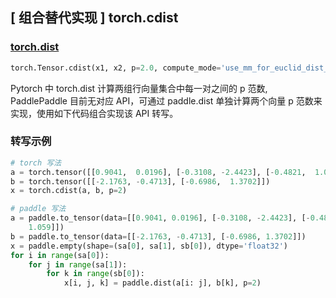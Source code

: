 ## [ 组合替代实现 ] torch.cdist

### [torch.dist](https://pytorch.org/docs/stable/generated/torch.cdist.html?highlight=cdist#torch-cdist)

```python
torch.Tensor.cdist(x1, x2, p=2.0, compute_mode='use_mm_for_euclid_dist_if_necessary')
```

Pytorch 中 torch.dist 计算两组行向量集合中每一对之间的 p 范数, PaddlePaddle 目前无对应 API，可通过 paddle.dist 单独计算两个向量 p 范数来实现，使用如下代码组合实现该 API 转写。

### 转写示例
```python
# torch 写法
a = torch.tensor([[0.9041,  0.0196], [-0.3108, -2.4423], [-0.4821,  1.059]])
b = torch.tensor([[-2.1763, -0.4713], [-0.6986,  1.3702]])
x = torch.cdist(a, b, p=2)

# paddle 写法
a = paddle.to_tensor(data=[[0.9041, 0.0196], [-0.3108, -2.4423], [-0.4821,
    1.059]])
b = paddle.to_tensor(data=[[-2.1763, -0.4713], [-0.6986, 1.3702]])
x = paddle.empty(shape=(sa[0], sa[1], sb[0]), dtype='float32')
for i in range(sa[0]):
    for j in range(sa[1]):
        for k in range(sb[0]):
            x[i, j, k] = paddle.dist(a[i: j], b[k], p=2)
```
